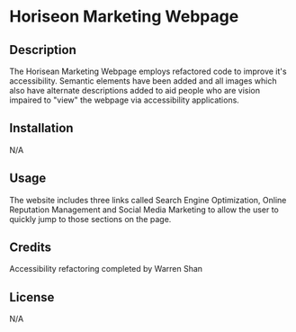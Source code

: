 # Horiseon Marketing Webpage

## Description

The Horisean Marketing Webpage employs refactored code to improve it's accessibility. Semantic elements have been added and all images which also have alternate descriptions added to aid people who are vision impaired to "view" the webpage via accessibility applications.   


## Installation

N/A

## Usage

The website includes three links called Search Engine Optimization, Online Reputation Management and Social Media Marketing to allow the user to quickly jump to those sections on the page. 

## Credits

Accessibility refactoring completed by Warren Shan

## License

N/A
